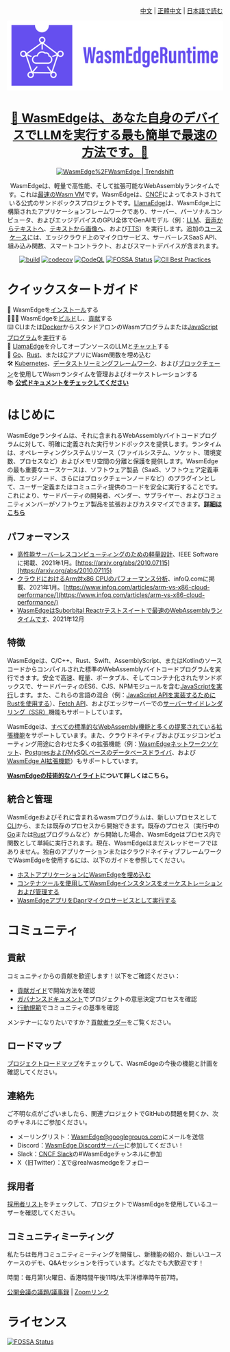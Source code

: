 <div align="right">

  [中文](README-zh.md) | [正體中文](README-zh-TW.md) | [日本語で読む](README-ja.md)

</div>

<div align="center">
  
![WasmEdge Logo](/docs/wasmedge-runtime-logo.png)

# [🤩 WasmEdgeは、あなた自身のデバイスでLLMを実行する最も簡単で最速の方法です。🤩](https://llamaedge.com/docs/user-guide/llm/get-started-with-llamaedge)

<a href="https://trendshift.io/repositories/2481" target="_blank"><img src="https://trendshift.io/api/badge/repositories/2481" alt="WasmEdge%2FWasmEdge | Trendshift" style="width: 250px; height: 55px;" width="250" height="55"/></a>

WasmEdgeは、軽量で高性能、そして拡張可能なWebAssemblyランタイムです。これは[最速のWasm VM](https://ieeexplore.ieee.org/document/9214403)です。WasmEdgeは、[CNCF](https://www.cncf.io/)によってホストされている公式のサンドボックスプロジェクトです。[LlamaEdge](https://github.com/LlamaEdge/LlamaEdge)は、WasmEdge上に構築されたアプリケーションフレームワークであり、サーバー、パーソナルコンピュータ、およびエッジデバイスのGPU全体でGenAIモデル（例：[LLM](https://llamaedge.com/docs/user-guide/llm/get-started-with-llamaedge)、[音声からテキストへ](https://llamaedge.com/docs/user-guide/speech-to-text/quick-start-whisper)、[テキストから画像へ](https://llamaedge.com/docs/user-guide/text-to-image/quick-start-sd)、および[TTS](https://github.com/LlamaEdge/whisper-api-server)）を実行します。追加の[ユースケース](https://wasmedge.org/docs/start/usage/use-cases/)には、エッジクラウド上のマイクロサービス、サーバーレスSaaS API、組み込み関数、スマートコントラクト、およびスマートデバイスが含まれます。

[![build](https://github.com/WasmEdge/WasmEdge/actions/workflows/build.yml/badge.svg)](https://github.com/WasmEdge/WasmEdge/actions/workflows/build.yml?query=event%3Apush++branch%3Amaster)
[![codecov](https://codecov.io/gh/WasmEdge/WasmEdge/branch/master/graph/badge.svg)](https://codecov.io/gh/WasmEdge/WasmEdge)
[![CodeQL](https://github.com/WasmEdge/WasmEdge/actions/workflows/codeql-analysis.yml/badge.svg)](https://github.com/WasmEdge/WasmEdge/actions/workflows/codeql-analysis.yml?query=event%3Apush++branch%3Amaster)
[![FOSSA Status](https://app.fossa.com/api/projects/git%2Bgithub.com%2FWasmEdge%2FWasmEdge.svg?type=shield)](https://app.fossa.com/projects/git%2Bgithub.com%2FWasmEdge%2FWasmEdge?ref=badge_shield)
[![CII Best Practices](https://bestpractices.coreinfrastructure.org/projects/5059/badge)](https://bestpractices.coreinfrastructure.org/projects/5059)

</div>

# クイックスタートガイド

🚀 WasmEdgeを[インストール](https://wasmedge.org/docs/start/install)する \
👷🏻‍♂️ WasmEdgeを[ビルド](https://wasmedge.org/docs/category/build-wasmedge-from-source)し、[貢献](https://wasmedge.org/docs/contribute/)する \
⌨️ CLIまたは[Docker](https://wasmedge.org/docs/start/getting-started/quick_start_docker)からスタンドアロンのWasmプログラムまたは[JavaScriptプログラム](https://wasmedge.org/docs/category/develop-wasm-apps-in-javascript)を[実行](https://wasmedge.org/docs/category/running-with-wasmedge)する \
🤖 [LlamaEdge](https://github.com/LlamaEdge/LlamaEdge)を介してオープンソースのLLMと[チャット](https://llamaedge.com/docs/user-guide/llm/get-started-with-llamaedge)する \
🔌 [Go](https://wasmedge.org/docs/category/go-sdk-for-embedding-wasmedge)、[Rust](https://wasmedge.org/docs/category/rust-sdk-for-embedding-wasmedge)、または[C](https://wasmedge.org/docs/category/c-sdk-for-embedding-wasmedge)アプリにWasm関数を埋め込む \
🛠 [Kubernetes](https://wasmedge.org/docs/category/deploy-wasmedge-apps-in-kubernetes)、[データストリーミングフレームワーク](https://wasmedge.org/docs/embed/use-case/yomo)、および[ブロックチェーン](https://medium.com/ethereum-on-steroids/running-ethereum-smart-contracts-in-a-substrate-blockchain-56fbc27fc95a)を使用してWasmランタイムを管理およびオーケストレーションする \
📚 **[公式ドキュメントをチェックしてください](https://wasmedge.org/docs/)**

# はじめに

WasmEdgeランタイムは、それに含まれるWebAssemblyバイトコードプログラムに対して、明確に定義された実行サンドボックスを提供します。ランタイムは、オペレーティングシステムリソース（ファイルシステム、ソケット、環境変数、プロセスなど）およびメモリ空間の分離と保護を提供します。WasmEdgeの最も重要なユースケースは、ソフトウェア製品（SaaS、ソフトウェア定義車両、エッジノード、さらにはブロックチェーンノードなど）のプラグインとして、ユーザー定義またはコミュニティ提供のコードを安全に実行することです。これにより、サードパーティの開発者、ベンダー、サプライヤー、およびコミュニティメンバーがソフトウェア製品を拡張およびカスタマイズできます。**[詳細はこちら](https://wasmedge.org/docs/contribute/users)**

## パフォーマンス

* [高性能サーバーレスコンピューティングのための軽量設計](https://arxiv.org/abs/2010.07115)、IEEE Softwareに掲載、2021年1月。[https://arxiv.org/abs/2010.07115](https://arxiv.org/abs/2010.07115)
* [クラウドにおけるArm対x86 CPUのパフォーマンス分析](https://www.infoq.com/articles/arm-vs-x86-cloud-performance/)、infoQ.comに掲載、2021年1月。[https://www.infoq.com/articles/arm-vs-x86-cloud-performance/](https://www.infoq.com/articles/arm-vs-x86-cloud-performance/)
* [WasmEdgeはSuborbital Reactrテストスイートで最速のWebAssemblyランタイムです](https://blog.suborbital.dev/suborbital-wasmedge)、2021年12月

## 特徴

WasmEdgeは、C/C++、Rust、Swift、AssemblyScript、またはKotlinのソースコードからコンパイルされた標準のWebAssemblyバイトコードプログラムを実行できます。安全で高速、軽量、ポータブル、そしてコンテナ化されたサンドボックスで、サードパーティのES6、CJS、NPMモジュールを含む[JavaScriptを実行](https://wasmedge.org/docs/category/develop-wasm-apps-in-javascript)します。また、これらの言語の混合（例：[JavaScript APIを実装するためにRustを使用する](https://wasmedge.org/docs/develop/javascript/rust)）、[Fetch API](https://wasmedge.org/docs/develop/javascript/networking#fetch-client)、およびエッジサーバーでの[サーバーサイドレンダリング（SSR）](https://wasmedge.org/docs/develop/javascript/ssr)機能もサポートしています。

WasmEdgeは、[すべての標準的なWebAssembly機能と多くの提案されている拡張機能](https://wasmedge.org/docs/start/wasmedge/extensions/proposals)をサポートしています。また、クラウドネイティブおよびエッジコンピューティング用途に合わせた多くの拡張機能（例：[WasmEdgeネットワークソケット](https://wasmedge.org/docs/category/socket-networking)、[PostgresおよびMySQLベースのデータベースドライバ](https://wasmedge.org/docs/category/database-drivers)、および[WasmEdge AI拡張機能](https://wasmedge.org/docs/category/ai-inference)）もサポートしています。

**[WasmEdgeの技術的なハイライト](https://wasmedge.org/docs/start/wasmedge/features)について詳しくはこちら。**

## 統合と管理

WasmEdgeおよびそれに含まれるwasmプログラムは、新しいプロセスとして[CLI](https://wasmedge.org/docs/category/running-with-wasmedge)から、または既存のプロセスから開始できます。既存のプロセス（実行中の[Go](https://wasmedge.org/docs/category/go-sdk-for-embedding-wasmedge)または[Rust](https://wasmedge.org/docs/category/rust-sdk-for-embedding-wasmedge)プログラムなど）から開始した場合、WasmEdgeはプロセス内で関数として単純に実行されます。現在、WasmEdgeはまだスレッドセーフではありません。独自のアプリケーションまたはクラウドネイティブフレームワークでWasmEdgeを使用するには、以下のガイドを参照してください。

* [ホストアプリケーションにWasmEdgeを埋め込む](https://wasmedge.org/docs/embed/overview)
* [コンテナツールを使用してWasmEdgeインスタンスをオーケストレーションおよび管理する](https://wasmedge.org/docs/category/deploy-wasmedge-apps-in-kubernetes)
* [WasmEdgeアプリをDaprマイクロサービスとして実行する](https://wasmedge.org/docs/develop/rust/dapr)

# コミュニティ

## 貢献

コミュニティからの貢献を歓迎します！以下をご確認ください：
- [貢献ガイド](./docs/CONTRIBUTING.md)で開始方法を確認
- [ガバナンスドキュメント](./docs/GOVERNANCE.md)でプロジェクトの意思決定プロセスを確認
- [行動規範](./docs/CODE_OF_CONDUCT.md)でコミュニティの基準を確認

メンテナーになりたいですか？[貢献者ラダー](./CONTRIBUTION_LADDER.md)をご覧ください。

## ロードマップ

[プロジェクトロードマップ](https://github.com/WasmEdge/WasmEdge/blob/master/docs/ROADMAP.md)をチェックして、WasmEdgeの今後の機能と計画を確認してください。

## 連絡先

ご不明な点がございましたら、関連プロジェクトでGitHubの問題を開くか、次のチャネルにご参加ください。

* メーリングリスト：[WasmEdge@googlegroups.com](https://groups.google.com/g/wasmedge/)にメールを送信
* Discord：[WasmEdge Discordサーバー](https://discord.gg/h4KDyB8XTt)に参加してください！
* Slack：[CNCF Slack](https://slack.cncf.io/)の#WasmEdgeチャンネルに参加
* X（旧Twitter）：[X](https://x.com/realwasmedge)で@realwasmedgeをフォロー

## 採用者

[採用者リスト](https://wasmedge.org/docs/contribute/users/)をチェックして、プロジェクトでWasmEdgeを使用しているユーザーを確認してください。

## コミュニティミーティング

私たちは毎月コミュニティミーティングを開催し、新機能の紹介、新しいユースケースのデモ、Q&Aセッションを行っています。どなたでも大歓迎です！

時間：毎月第1火曜日、香港時間午後11時/太平洋標準時午前7時。

[公開会議の議題/議事録](https://docs.google.com/document/d/1iFlVl7R97Lze4RDykzElJGDjjWYDlkI8Rhf8g4dQ5Rk/edit#) | [Zoomリンク](https://us06web.zoom.us/j/82221747919?pwd=3MORhaxDk15rACk7mNDvyz9KtaEbWy.1)

# ライセンス

[![FOSSA Status](https://app.fossa.com/api/projects/git%2Bgithub.com%2FWasmEdge%2FWasmEdge.svg?type=large)](https://app.fossa.com/projects/git%2Bgithub.com%2FWasmEdge%2FWasmEdge?ref=badge_large)
